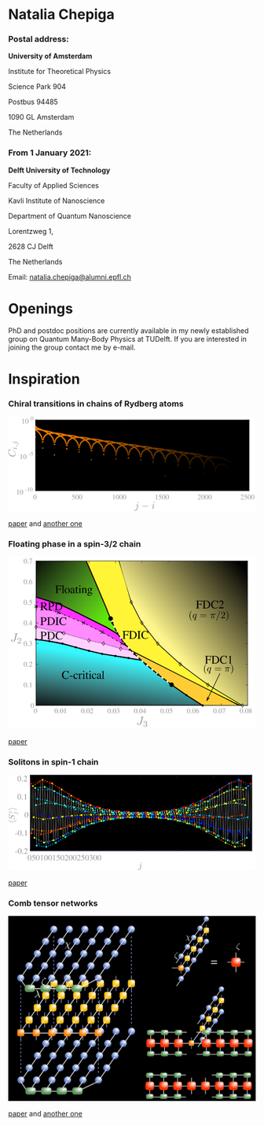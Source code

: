 Natalia Chepiga
===============

### Postal address:

**University of Amsterdam**

Institute for Theoretical Physics

Science Park 904

Postbus 94485

1090 GL Amsterdam

The Netherlands

### From 1 January 2021:

**Delft University of Technology**

Faculty of Applied Sciences

Kavli Institute of Nanoscience

Department of Quantum Nanoscience

Lorentzweg 1, 

2628 CJ Delft

The Netherlands


Email: natalia.chepiga@alumni.epfl.ch



Openings
========

PhD and postdoc positions are currently available in my newly established group on Quantum Many-Body Physics at TUDelft.
If you are interested in joining the group contact me by e-mail. 



Inspiration
===========

### Chiral transitions in chains of Rydberg atoms

![Correlation](assets/images/Chiral.svg)

[paper](https://arxiv.org/abs/1808.08990) and 
[another one](https://arxiv.org/abs/2001.06698)

### Floating phase in a spin-3/2 chain

![Phase diagram](assets/images/spin32.svg)

[paper](https://arxiv.org/abs/2002.08982) 

### Solitons in spin-1 chain

![Magnetization profile](assets/images/soliton.svg)

[paper](https://arxiv.org/abs/1910.03064)

### Comb tensor networks

![Contraction](assets/images/comb.svg)

[paper](https://arxiv.org/abs/1903.00432) and 
[another one](https://arxiv.org/abs/2002.11405v1)

